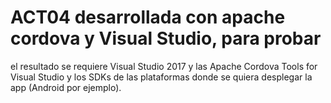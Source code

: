 # ACT04 desarrollada con apache cordova y Visual Studio, para probar
el resultado se requiere Visual Studio 2017 y las Apache Cordova Tools for Visual Studio 
y los SDKs de las plataformas donde se quiera desplegar la app (Android por ejemplo).
